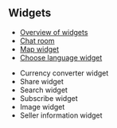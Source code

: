 ## Widgets
   * [Overview of widgets](Widgets-overview-of-widgets.md)
   * [Chat room](Widgets-chat-room.md)
   * [Map widget](Widgets-map-widget.md)
   * [Choose language widget](Widget-language-widget.md)
   - Currency converter widget
   - Share widget
   - Search widget
   - Subscribe widget
   - Image widget
   - Seller information widget
